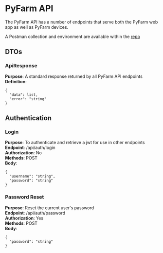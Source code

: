 # PyFarm API

The PyFarm API has a number of endpoints that serve both the PyFarm web app as
well as PyFarm devices.

A Postman collection and environment are available within the [repo]()

## DTOs

### ApiResponse

**Purpose**: A standard response returned by all PyFarm API endpoints  
**Definition**:

```
{
  "data": list,
  "error": "string"
}
```

## Authentication

### Login

**Purpose**: To authenticate and retrieve a jwt for use in other endpoints  
**Endpoint**: /api/auth/login  
**Authorization**: No  
**Methods**: POST  
**Body**:

```
{
  "username": "string",
  "password": "string"
}
```

### Password Reset

**Purpose**: Reset the current user's password  
**Endpoint**: /api/auth/password  
**Authorization**: Yes  
**Methods**: POST  
**Body**:

```
{
  "password": "string"
}
```
